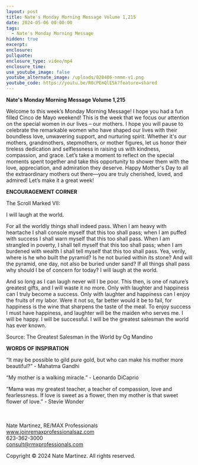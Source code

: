 ```yaml
---
layout: post
title: Nate's Monday Morning Message Volume 1,215
date: 2024-05-06 00:00:00
tags:
  - Nate's Monday Morning Message
hidden: true
excerpt:
enclosure:
pullquote:
enclosure_type: video/mp4
enclosure_time:
use_youtube_image: false
youtube_alternate_image: /uploads/020406-nmmm-v1.png
youtube_code: https://youtu.be/R0cPEmQlE5k?feature=shared
---
```

**Nate's Monday Morning Message Volume 1,215**

Welcome to this week’s Monday Morning Message! I hope you had a fun filled Cinco de Mayo weekend! This is the week that we focus our attention on the special women in our lives – our mothers. I hope you will pause to celebrate the remarkable women who have shaped our lives with their boundless love, unwavering support, and nurturing spirit. Whether it's our mothers, grandmothers, stepmothers, or mother figures, let us honor their tireless dedication and selflessness in raising us with kindness, compassion, and grace. Let’s take a moment to reflect on the special moments spent together and take this opportunity to shower them with the love, appreciation, and admiration they deserve. Happy Mother's Day to all the extraordinary mothers out there—you are truly cherished, loved, and admired! Let’s make it a great week!

**ENCOURAGEMENT CORNER**&nbsp;

The Scroll Marked VII:

I will laugh at the world.

For all the worldly things shall indeed pass. When I am heavy with heartache I shall console myself that this too shall pass; when I am puffed with success I shall warn myself that this too shall pass. When I am strangled in poverty, I shall tell myself that this too shall pass; when I am burdened with wealth I shall tell myself that this too shall pass. Yea, verily, where is he who built the pyramid? Is he not buried within its stone? And will the pyramid, one day, not also be buried under sand? If all things shall pass why should I be of concern for today? I will laugh at the world.

And so long as I can laugh never will I be poor. This then, is one of nature’s greatest gifts, and I will waste it no more. Only with laughter and happiness can I truly become a success. Only with laughter and happiness can I enjoy the fruits of my labor. Were it not so, far better would it be to fail, for happiness is the wine that sharpens the taste of the meal. To enjoy success I must have happiness, and laughter will be the maiden who serves me. I will be happy. I will be successful. I will be the greatest salesman the world has ever known.

Source: The Greatest Salesman in the World by Og Mandino

**WORDS OF INSPIRATION**

“It may be possible to gild pure gold, but who can make his mother more beautiful?” - Mahatma Gandhi

“My mother is a walking miracle.” - Leonardo DiCaprio

“Mama was my greatest teacher, a teacher of compassion, love and fearlessness. If love is sweet as a flower, then my mother is that sweet flower of love.” - Stevie Wonder<br><br><br>

Nate Martinez, RE/MAX Professionals<br>www.joinremaxprofessionalsaz.com<br>623-362-3000<br>consult@rmxprofessionals.com

Copyright © 2024 Nate Martinez. All rights reserved.